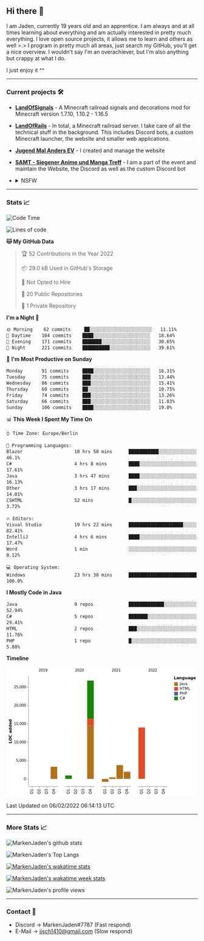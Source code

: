 ## Hi there 👋
I am Jaden, currently 19 years old and an apprentice. I am always and at all times learning about everything and am actually interested in pretty much everything. I love open source projects, it allows me to learn and others as well >.>
I program in pretty much all areas, just search my GitHub, you'll get a nice overview.
I wouldn't say I'm an overachiever, but I'm also anything but crappy at what I do.

I just enjoy it ^^

---

### Current projects 🛠

* [**LandOfSignals**](https://github.com/LandOfRails/LandOfSignals) - A Minecraft railroad signals and decorations mod for Minecraft version 1.7.10, 1.10.2 - 1.16.5
* [**LandOfRails**](https://github.com/LandOfRails) - In total, a Minecraft railroad server. I take care of all the technical stuff in the background. This includes Discord bots, a custom Minecraft launcher, the website and smaller web applications.
* [**Jugend Mal Anders EV**](https://jugendmalanders.de/) - I created and manage the website
* [**SAMT - Siegener Anime und Manga Treff**](https://github.com/Siegener-Anime-und-Manga-Treff-SAMT) - I am a part of the event and maintain the Website, the Discord as well as the custom Discord bot
* <details> 
  <summary>NSFW</summary>
  
  [**Nekos**](https://github.com/MarkenJaden/Nekos) - Website providing you with random lewd neko pics
  
</details>

---

### Stats 📈

<!--START_SECTION:waka-->
![Code Time](http://img.shields.io/badge/Code%20Time-582%20hrs%2045%20mins-blue)

![Lines of code](https://img.shields.io/badge/From%20Hello%20World%20I%27ve%20Written-50%20Thousand%20lines%20of%20code-blue)

**🐱 My GitHub Data** 

> 🏆 52 Contributions in the Year 2022
 > 
> 📦 29.0 kB Used in GitHub's Storage 
 > 
> 🚫 Not Opted to Hire
 > 
> 📜 20 Public Repositories 
 > 
> 🔑 1 Private Repository 
 > 
**I'm a Night 🦉** 

```text
🌞 Morning    62 commits     ██░░░░░░░░░░░░░░░░░░░░░░░   11.11% 
🌆 Daytime    104 commits    ████░░░░░░░░░░░░░░░░░░░░░   18.64% 
🌃 Evening    171 commits    ███████░░░░░░░░░░░░░░░░░░   30.65% 
🌙 Night      221 commits    ██████████░░░░░░░░░░░░░░░   39.61%

```
📅 **I'm Most Productive on Sunday** 

```text
Monday       91 commits     ████░░░░░░░░░░░░░░░░░░░░░   16.31% 
Tuesday      75 commits     ███░░░░░░░░░░░░░░░░░░░░░░   13.44% 
Wednesday    86 commits     ███░░░░░░░░░░░░░░░░░░░░░░   15.41% 
Thursday     60 commits     ██░░░░░░░░░░░░░░░░░░░░░░░   10.75% 
Friday       74 commits     ███░░░░░░░░░░░░░░░░░░░░░░   13.26% 
Saturday     66 commits     ███░░░░░░░░░░░░░░░░░░░░░░   11.83% 
Sunday       106 commits    ████░░░░░░░░░░░░░░░░░░░░░   19.0%

```


📊 **This Week I Spent My Time On** 

```text
⌚︎ Time Zone: Europe/Berlin

💬 Programming Languages: 
Blazor                   10 hrs 50 mins      ███████████░░░░░░░░░░░░░░   46.1% 
C#                       4 hrs 8 mins        ████░░░░░░░░░░░░░░░░░░░░░   17.61% 
Java                     3 hrs 47 mins       ████░░░░░░░░░░░░░░░░░░░░░   16.13% 
Other                    3 hrs 17 mins       ███░░░░░░░░░░░░░░░░░░░░░░   14.01% 
CSHTML                   52 mins             █░░░░░░░░░░░░░░░░░░░░░░░░   3.72%

🔥 Editors: 
Visual Studio            19 hrs 22 mins      ████████████████████░░░░░   82.41% 
IntelliJ                 4 hrs 6 mins        ████░░░░░░░░░░░░░░░░░░░░░   17.47% 
Word                     1 min               ░░░░░░░░░░░░░░░░░░░░░░░░░   0.12%

💻 Operating System: 
Windows                  23 hrs 30 mins      █████████████████████████   100.0%

```

**I Mostly Code in Java** 

```text
Java                     9 repos             █████████████░░░░░░░░░░░░   52.94% 
C#                       5 repos             ███████░░░░░░░░░░░░░░░░░░   29.41% 
HTML                     2 repos             ███░░░░░░░░░░░░░░░░░░░░░░   11.76% 
PHP                      1 repo              █░░░░░░░░░░░░░░░░░░░░░░░░   5.88%

```


**Timeline**

![Chart not found](https://raw.githubusercontent.com/MarkenJaden/MarkenJaden/main/charts/bar_graph.png) 


 Last Updated on 06/02/2022 06:14:13 UTC
<!--END_SECTION:waka-->

---

### More Stats 📈

![MarkenJaden's github stats](https://github-readme-stats.vercel.app/api?username=MarkenJaden&count_private=true&show_icons=true&theme=radical)

![MarkenJaden's Top Langs](https://github-readme-stats.vercel.app/api/top-langs/?username=MarkenJaden&theme=radical)

[![MarkenJaden's wakatime stats](https://github-readme-stats.vercel.app/api/wakatime?username=MarkenJaden&theme=radical)](https://wakatime.com/@17f322c9-222a-48b4-9e15-983c41f7aed4)

[![MarkenJaden's wakatime week stats](https://wakatime.com/badge/user/17f322c9-222a-48b4-9e15-983c41f7aed4.svg)](https://wakatime.com/@17f322c9-222a-48b4-9e15-983c41f7aed4)

<!--[![MarkenJaden's Codewars stats](https://www.codewars.com/users/MarkenJaden/badges/large)](https://www.codewars.com/users/MarkenJaden)-->

![MarkenJaden's profile views](https://komarev.com/ghpvc/?username=MarkenJaden)

---

### Contact 💌

* Discord -> MarkenJaden#7787 (Fast respond)
* E-Mail -> jjsch1410@gmail.com (Slow respond)



<!--
**MarkenJaden/MarkenJaden** is a ✨ _special_ ✨ repository because its `README.md` (this file) appears on your GitHub profile.

Here are some ideas to get you started:

- 🔭 I’m currently working on ...
- 🌱 I’m currently learning ...
- 👯 I’m looking to collaborate on ...
- 🤔 I’m looking for help with ...
- 💬 Ask me about ...
- 📫 How to reach me: ...
- 😄 Pronouns: ...
- ⚡ Fun fact: ...
-->
